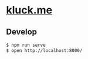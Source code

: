 # [kluck.me](http://kluck.me/)

## Develop

```bash
$ npm run serve
$ open http://localhost:8000/
```
